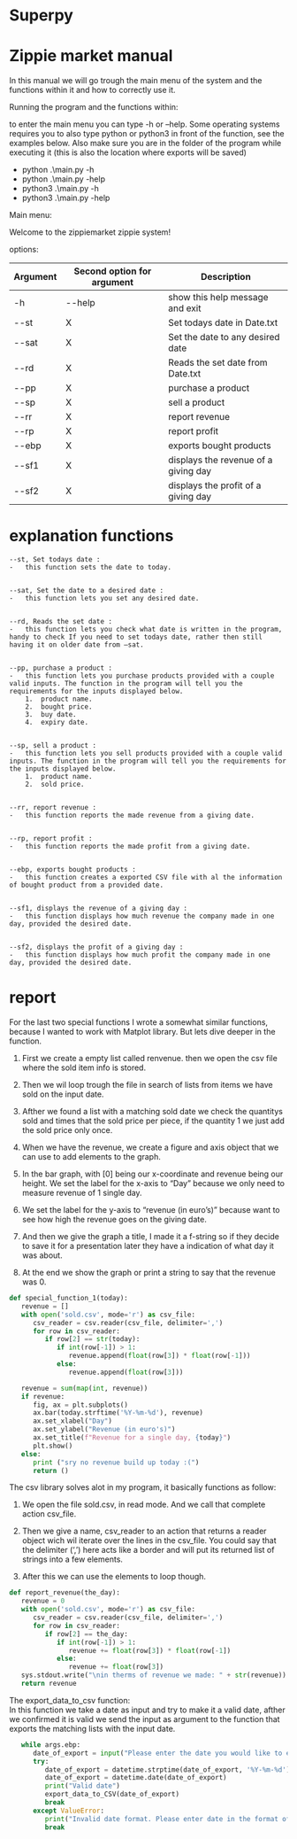 # Superpy

# Zippie market manual

In this manual we will go trough the main menu of the system and the functions within it and how to correctly use it.

Running the program and the functions within:  

to enter the main menu you can type -h or –help. Some operating systems requires you to also type python or python3 in front of the function, see the examples below. Also make sure you are in the folder of the program while executing it (this is also the location where exports will be saved)
-	python .\main.py -h
-	python .\main.py -help
-	python3 .\main.py -h
-	python3 .\main.py -help

Main menu:  

Welcome to the zippiemarket zippie system!  

options:

|Argument|Second option for argument|Description|
|--------|--------------------------|-----------|
|-h|--help|show this help message and exit|
|--st|X|Set todays date in Date.txt|
|--sat|X|Set the date to any desired date|
|--rd|X|Reads the set date from Date.txt|
|--pp|X|purchase a product|
|--sp|X|sell a product|
|--rr|X|report revenue|
|--rp|X|report profit|
|--ebp|X|exports bought products|
|--sf1|X|displays the revenue of a giving day|
|--sf2|X|displays the profit of a giving day|

# explanation functions

    --st, Set todays date :  
 	-	this function sets the date to today.   


    --sat, Set the date to a desired date :  
	-	this function lets you set any desired date.  


    --rd, Reads the set date :  
    -	this function lets you check what date is written in the program, handy to check If you need to set todays date, rather then still having it on older date from –sat.  


    --pp, purchase a product :  
    -	this function lets you purchase products provided with a couple valid inputs. The function in the program will tell you the requirements for the inputs displayed below.  
	 	1.	product name.
		2.	bought price.
		3.	buy date.
		4.	expiry date.  


    --sp, sell a product :  
    -	this function lets you sell products provided with a couple valid inputs. The function in the program will tell you the requirements for the inputs displayed below.  
	    1.	product name.
	    2.	sold price.


    --rr, report revenue :  
	-	this function reports the made revenue from a giving date.  


    --rp, report profit :  
	-	this function reports the made profit from a giving date.  


    --ebp, exports bought products :  
    -	this function creates a exported CSV file with al the information of bought product from a provided date.


    --sf1, displays the revenue of a giving day :  
    -	this function displays how much revenue the company made in one day, provided the desired date.


    --sf2, displays the profit of a giving day :  
    -	this function displays how much profit the company made in one day, provided the desired date.

# report

For the last two special functions I wrote a somewhat similar functions, because I wanted to work with Matplot library. But lets dive deeper in the function. 

1)  First we create a empty list called renvenue. then we open the csv file where the sold item info is stored.

2)  Then we wil loop trough the file in search of lists from items we have sold on the input date.

3)  Afther we found a list with a matching sold date we check the quantitys sold and times that the sold price per piece, if the quantity 1 we just add the sold price only once.

4)	When we have the revenue, we create a figure and axis object that we can use to add elements to the graph.

5)	In the bar graph, with [0] being our x-coordinate and revenue being our height. We set the label for the x-axis to “Day” because we only need to measure revenue of 1 single day.  

6)	We set the label for the y-axis to “revenue (in euro’s)” because want to see how high the revenue goes on the giving date. 

7)	And then we give the graph a title, I made it a f-string so if they decide to save it for a presentation later they have a indication of what day it was about.

8)	At the end we show the graph or print a string to say that the revenue was 0.

```python
def special_function_1(today):
   revenue = []
   with open('sold.csv', mode='r') as csv_file:
      csv_reader = csv.reader(csv_file, delimiter=',')
      for row in csv_reader:
         if row[2] == str(today):
            if int(row[-1]) > 1:
               revenue.append(float(row[3]) * float(row[-1]))
            else:
               revenue.append(float(row[3]))

   revenue = sum(map(int, revenue))
   if revenue:  
      fig, ax = plt.subplots()
      ax.bar(today.strftime('%Y-%m-%d'), revenue)
      ax.set_xlabel("Day")
      ax.set_ylabel("Revenue (in euro's)")
      ax.set_title(f"Revenue for a single day, {today}")
      plt.show()
   else:
      print ("sry no revenue build up today :(")
      return ()

``` 

The csv library solves alot in my program, it basically functions as follow:

1)	We open the file sold.csv, in read mode. And we call that complete action csv_file.

2)	Then we give a name, csv_reader to an action that returns a reader object wich wil iterate over the lines in the csv_file. You could say that the delimiter (‘,’) here acts like a border and will put its returned list of strings into a few elements.

3)	After this we can use the elements to loop though.

```python
def report_revenue(the_day):
   revenue = 0
   with open('sold.csv', mode='r') as csv_file:
      csv_reader = csv.reader(csv_file, delimiter=',')
      for row in csv_reader:
         if row[2] == the_day:
            if int(row[-1]) > 1:
               revenue += float(row[3]) * float(row[-1])
            else:
               revenue += float(row[3])
   sys.stdout.write("\nin therms of revenue we made: " + str(revenue))
   return revenue
```

The export_data_to_csv function:  
In this function we take a date as input and try to make it a valid date, afther we confirmed it is valid we send the input as argument to the function that exports the matching lists with the input date.

```python
   while args.ebp:
      date_of_export = input("Please enter the date you would like to export the bought info from, %Y-%m-%d: ")
      try:
         date_of_export = datetime.strptime(date_of_export, '%Y-%m-%d')
         date_of_export = datetime.date(date_of_export)
         print("Valid date")
         export_data_to_CSV(date_of_export)
         break
      except ValueError:
         print("Invalid date format. Please enter date in the format of YYYY-MM-DD.")
         break
```

